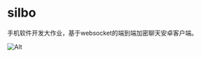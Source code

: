 # silbo
手机软件开发大作业，基于websocket的端到端加密聊天安卓客户端。

![Alt](https://repobeats.axiom.co/api/embed/d034f3cb02cdd1e8bc8a0d90a0eef0306f7f67ef.svg "Repobeats analytics image")
